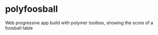 # polyfoosball
Web progressive app build with polymer toolbox, showing the score of a foosball table
